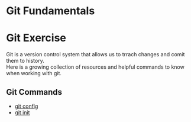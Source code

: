 # Git Fundamentals
# Git Exercise
Git is a version control system that allows us to trrach changes and comit them to history.  
Here is a growing collection of resources and helpful commands to know when working with git. 

## Git Commands
- [git config](./Commands/Config.md)
- [git init](./Commands/Init.md)
